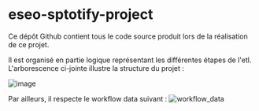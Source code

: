 # eseo-sptotify-project
Ce dépôt Github contient tous le code source produit lors de la réalisation de ce projet. 

Il est organisé en partie logique représentant les différentes étapes de l'etl. L'arborescence ci-jointe illustre la structure du projet : 

![image](https://github.com/user-attachments/assets/184e4b21-8708-45f3-a23f-c8d6b3ea0d57)


Par ailleurs, il respecte le workflow data suivant : 
![workflow_data](https://github.com/user-attachments/assets/cabbfaab-b542-445a-a2ca-5ac1c2104969)

